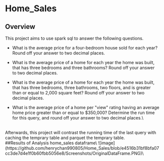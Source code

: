 # Home_Sales
## Overview
This project aims to use spark sql to answer the following questions.
* What is the average price for a four-bedroom house sold for each year? Round off your answer to two decimal places.

* What is the average price of a home for each year the home was built, that has three bedrooms and three bathrooms? Round off your answer to two decimal places.

* What is the average price of a home for each year the home was built, that has three bedrooms, three bathrooms, two floors, and is greater than or equal to 2,000 square feet? Round off your answer to two decimal places.

* What is the average price of a home per "view" rating having an average home price greater than or equal to $350,000? Determine the run time for this query, and round off your answer to two decimal places.\
<br>
Afterwards, this project will contrast the running time of the last query with caching the temprary table and parquet the temprary table.
<br>
##Results of Analysis
home_sales dataframe\
![image](https://github.com/henrychan990805/Home_Sales/blob/e4516b31bf8bfa07cc3de7d4e1f0b60fbb5056e8/Screenshots/OriginalDataFrame.PNG)\
